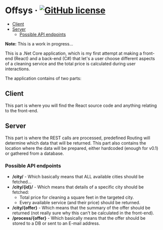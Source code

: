 # Offsys &middot; [![GitHub license](https://img.shields.io/badge/license-ISC-blue.svg)](https://github.com/goldenmaza/offsys/blob/master/LICENSE.md)

* [Client](#client)
* [Server](#server)
  + [Possible API endpoints](#possible-api-endpoints)

**Note:** This is a work in progress...

This is a .Net Core application, which is my first attempt at making a front-end (React) and
a back-end (C#) that let's a user choose different aspects of a cleaning service and the total
price is calculated during user interactions.

The application contains of two parts:

## Client

This part is where you will find the React source code and anything relating to the front-end.

## Server

This part is where the REST calls are processed, predefined Routing will determine which data
that will be returned. This part also contains the location where the data will be prepared, either
hardcoded (enough for v0.1) or gathered from a database.

### Possible API endpoints

* **/city/** - Which basically means that ALL available cities should be fetched...
* **/city/{id}/** - Which means that details of a specific city should be fetched:
  * Total price for cleaning a square feet in the targeted city.
  * Every available service (and their price) should be returned.
* **/city/{offer}** - Which means that the summary of the offer should be returned (not really sure why this can't be calculated in the front-end).
* **/process/{offer}** - Which basically means that the offer should be stored to a DB or sent to an E-mail address.
